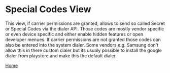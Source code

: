 # Special Codes View

This view, if carrier permissions are granted, allows to send so called Secret or Special Codes via the dialer API. Those codes are mostly vendor specific or even device specific and either enable hidden features or open developer menues. If carrier permissions are not granted those codes can also be entered into the system dialer. Some vendors e.g. Samsung don't allow this in there custom dialer but its usualy possible to install the google dialer from playstore and make this the default dialer. 

[Home](OpenMobileNetworkToolkit.md)